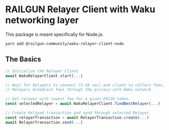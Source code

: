 # RAILGUN Relayer Client with Waku networking layer

This package is meant specifically for Node.js.

`yarn add @railgun-community/waku-relayer-client-node`

## The Basics

```js
// Initialize the Relayer Client
await WakuRelayerClient.start(...)

// Wait for Relayers to connect (5-10 sec) and client to collect fees.
// Relayers broadcast fees through the privacy-safe Waku network.

// Get relayer with lowest fee for a given ERC20 token.
const selectedRelayer = await WakuRelayerClient.findBestRelayer(...)

// Create Relayed transaction and send through selected Relayer.
const relayerTransaction = await RelayerTransaction.create(...)
await RelayerTransaction.send(...)
```
